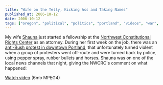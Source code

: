 ```yaml
---
title: "Wife on the Telly, Kicking Ass and Taking Names"
published_at: 2006-10-12
date: 2006-10-12
tags: ["oregon", "political", "politics", "portland", "videos", "war", "posts"]
---
```

My wife [Shauna](http://www.girlwrites.com) just started a fellowship at the [Northwest Constitutional Rights Center](http://www.nwcrc.org/) as an attorney. During her first week on the job, there was an [anti-Bush protest in downtown Portland](http://portland.indymedia.org/en/2006/10/347085.shtml), that unfortunately turned violent when a group of protesters went off-route and were turned back by police, using pepper spray, rubber bullets and horses. Shauna was on one of the local news channels that night, giving the NWCRC's comment on what happened:

[Watch video](http://dietrich.ganx4.com/movies/portland-protest-k2-coverage-10-5-06.mp4) (6mb MPEG4)